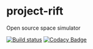 # project-rift

Open source space simulator

[![Build status](https://ci.appveyor.com/api/projects/status/skb06umdd8jncfgk?svg=true)](https://ci.appveyor.com/project/drakeor/project-rift)
[![Codacy Badge](https://api.codacy.com/project/badge/Grade/31c0cbdb1c8443a886ee701437200c81)](https://www.codacy.com/app/drakeor.dragon/project-rift?utm_source=github.com&amp;utm_medium=referral&amp;utm_content=drakeor/project-rift&amp;utm_campaign=Badge_Grade)